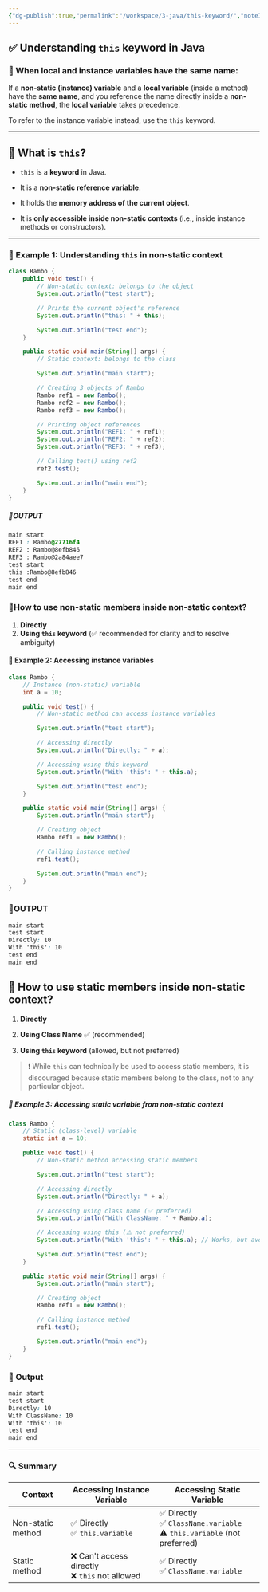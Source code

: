 ```yaml
---
{"dg-publish":true,"permalink":"/workspace/3-java/this-keyword/","noteIcon":""}
---
```


## ✅ **Understanding `this` keyword in Java**

### 🔹 When local and instance variables have the same name:

If a **non-static (instance) variable** and a **local variable** (inside a method) have the **same name**, and you reference the name directly inside a **non-static method**, the **local variable** takes precedence.

To refer to the instance variable instead, use the `this` keyword.

---

## 🔹 What is `this`?

- `this` is a **keyword** in Java.
    
- It is a **non-static reference variable**.
    
- It holds the **memory address of the current object**.
    
- It is **only accessible inside non-static contexts** (i.e., inside instance methods or constructors).
    

---

### 🧪 Example 1: Understanding `this` in non-static context
```java
class Rambo {
    public void test() {
        // Non-static context: belongs to the object
        System.out.println("test start");

        // Prints the current object's reference
        System.out.println("this: " + this);

        System.out.println("test end");
    }

    public static void main(String[] args) {
        // Static context: belongs to the class

        System.out.println("main start");

        // Creating 3 objects of Rambo
        Rambo ref1 = new Rambo();
        Rambo ref2 = new Rambo();
        Rambo ref3 = new Rambo();

        // Printing object references
        System.out.println("REF1: " + ref1);
        System.out.println("REF2: " + ref2);
        System.out.println("REF3: " + ref3);

        // Calling test() using ref2
        ref2.test();

        System.out.println("main end");
    }
}
```

##### 🔗OUTPUT

```css
main start
REF1 : Rambo@27716f4
REF2 : Rambo@8efb846
REF3 : Rambo@2a84aee7
test start
this :Rambo@8efb846
test end
main end 
```

### 🔹How to use non-static members inside non-static context?

1) **Directly**
2) **Using `this` keyword** (✅ recommended for clarity and to resolve ambiguity)

#### 🧪 Example 2: Accessing instance variables

```java
class Rambo {
    // Instance (non-static) variable
    int a = 10;

    public void test() {
        // Non-static method can access instance variables

        System.out.println("test start");

        // Accessing directly
        System.out.println("Directly: " + a);

        // Accessing using this keyword
        System.out.println("With 'this': " + this.a);

        System.out.println("test end");
    }

    public static void main(String[] args) {
        System.out.println("main start");

        // Creating object
        Rambo ref1 = new Rambo();

        // Calling instance method
        ref1.test();

        System.out.println("main end");
    }
}
```

### 🔗OUTPUT

```css
main start
test start
Directly: 10
With 'this': 10
test end
main end
```

## 🔹 How to use static members inside non-static context?

1. **Directly**
    
2. **Using Class Name** ✅ (recommended)
    
3. **Using `this` keyword** (allowed, but not preferred)

> ❗ While `this` can technically be used to access static members, it is discouraged because static members belong to the class, not to any particular object.

##### 🧪 Example 3: Accessing static variable from non-static context

```java
class Rambo {
    // Static (class-level) variable
    static int a = 10;

    public void test() {
        // Non-static method accessing static members

        System.out.println("test start");

        // Accessing directly
        System.out.println("Directly: " + a);

        // Accessing using class name (✅ preferred)
        System.out.println("With ClassName: " + Rambo.a);

        // Accessing using this (⚠️ not preferred)
        System.out.println("With 'this': " + this.a); // Works, but avoid it

        System.out.println("test end");
    }

    public static void main(String[] args) {
        System.out.println("main start");

        // Creating object
        Rambo ref1 = new Rambo();

        // Calling instance method
        ref1.test();

        System.out.println("main end");
    }
}
```

### 🔗 Output

```css
main start
test start
Directly: 10
With ClassName: 10
With 'this': 10
test end
main end
```


---

### 🔍 Summary

|Context|Accessing Instance Variable|Accessing Static Variable|
|---|---|---|
|Non-static method|✅ Directly  <br>✅ `this.variable`|✅ Directly  <br>✅ `ClassName.variable`  <br>⚠️ `this.variable` (not preferred)|
|Static method|❌ Can't access directly  <br>❌ `this` not allowed|✅ Directly  <br>✅ `ClassName.variable`
